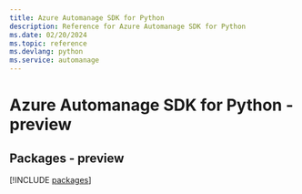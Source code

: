 ```yaml
---
title: Azure Automanage SDK for Python
description: Reference for Azure Automanage SDK for Python
ms.date: 02/20/2024
ms.topic: reference
ms.devlang: python
ms.service: automanage
---
```

# Azure Automanage SDK for Python - preview
## Packages - preview
[!INCLUDE [packages](automanage-index.md)]